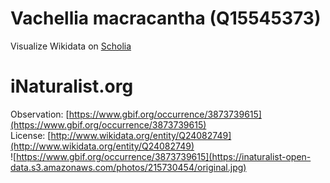 
Vachellia macracantha (Q15545373)
=================================
  
Visualize Wikidata on [Scholia](https://scholia.toolforge.org/taxon/Q15545373)
# iNaturalist.org
  
Observation: [https://www.gbif.org/occurrence/3873739615](https://www.gbif.org/occurrence/3873739615)  
License: [http://www.wikidata.org/entity/Q24082749](http://www.wikidata.org/entity/Q24082749)  
![https://www.gbif.org/occurrence/3873739615](https://inaturalist-open-data.s3.amazonaws.com/photos/215730454/original.jpg)